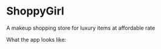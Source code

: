# ShoppyGirl
A makeup shopping store for luxury items at affordable rate

What the app looks like:


